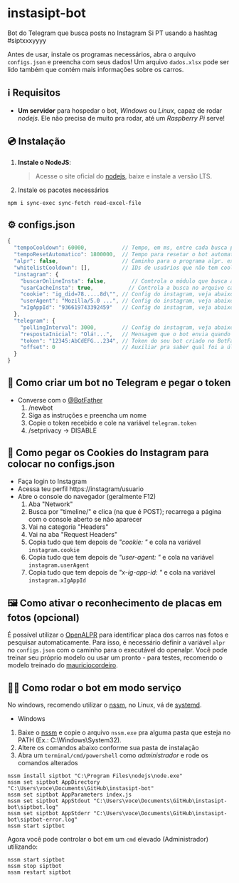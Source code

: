 # instasipt-bot
Bot do Telegram que busca posts no Instagram Si PT usando a hashtag #siptxxxyyyy

Antes de usar, instale os programas necessários, abra o arquivo `configs.json` e preencha com seus dados!
Um arquivo `dados.xlsx` pode ser lido também que contém mais informações sobre os carros.

## ℹ️ Requisitos

* **Um servidor** para hospedar o bot, _Windows_ ou _Linux_, capaz de rodar _nodejs_. Ele não precisa de muito pra rodar, até um _Raspberry Pi_ serve!

## 💿 Instalação
1. **Instale o NodeJS**:
    >Acesse o site oficial do [nodejs](https://nodejs.org/), baixe e instale a versão LTS.
2. Instale os pacotes necessários
```
npm i sync-exec sync-fetch read-excel-file
```

## ⚙️ configs.json
```js
{
  "tempoCooldown": 60000,           // Tempo, em ms, entre cada busca por usuário
  "tempoResetAutomatico": 1800000,  // Tempo para resetar o bot automaticamente pra evitar bugs (gambiarra windows)
  "alpr": false,                    // Caminho para o programa alpr. ex.: C:\\Apps\\alpr.exe
  "whitelistCooldown": [],          // IDs de usuários que não tem cooldown
  "instagram": {
    "buscarOnlineInsta": false,        // Controla o módulo que busca as hashtags no instagram
    "usarCacheInsta": true,           // Controla a busca no arquivo cache.json
    "cookie": "ig_did=78.....8d\"", // Config do instagram, veja abaixo como obter
    "userAgent": "Mozilla/5.0 ...", // Config do instagram, veja abaixo como obter
    "xIgAppId": "936619743392459"   // Config do instagram, veja abaixo como obter
  },
  "telegram": {
    "pollingInterval": 3000,        // Config do instagram, veja abaixo como obter
    "respostaInicial": "Olá!...",   // Mensagem que o bot envia quando a pessoa manda /start
    "token": "12345:AbCdEFG...234", // Token do seu bot criado no BotFater, veja abaixo como obter
    "offset": 0                     // Auxiliar pra saber qual foi a última msg recebida na API, não mexer
  }
}
```

## 🤖 Como criar um bot no Telegram e pegar o token

- Converse com o [@BotFather](https://t.me/BotFather)
    1. /newbot
    2. Siga as instruções e preencha um nome
    4. Copie o token recebido e cole na variável `telegram.token`
    5. /setprivacy -> DISABLE


## 🍪 Como pegar os Cookies do Instagram para colocar no configs.json

- Faça login to Instagram
- Acessa teu perfil https://instagram/usuario
- Abre o console do navegador (geralmente F12)
  1. Aba "Network"
  2. Busca por "timeline/" e clica (na que é POST); recarrega a página com o console aberto se não aparecer
  3. Vai na categoria "Headers"
  4. Vai na aba "Request Headers"
  5. Copia tudo que tem depois de _"cookie: "_ e cola na variável `instagram.cookie`
  6. Copia tudo que tem depois de _"user-agent: "_ e cola na variável `instagram.userAgent`
  7. Copia tudo que tem depois de _"x-ig-app-id: "_ e cola na variável `instagram.xIgAppId`

## 🖼 Como ativar o reconhecimento de placas em fotos (opcional)

É possível utilizar o [OpenALPR](https://github.com/openalpr/openalpr) para identificar placa dos carros nas fotos e pesquisar automaticamente.
Para isso, é necessário definir a variável `alpr` no `configs.json` com o caminho para o executável do openalpr.
Você pode treinar seu próprio modelo ou usar um pronto - para testes, recomendo o modelo treinado do [mauriciocordeiro](https://github.com/mauriciocordeiro/openalpr.br).

## 👷‍♂️ Como rodar o bot em modo serviço

No windows, recomendo utilizar o [nssm](https://nssm.cc/), no Linux, vá de [systemd](https://gist.github.com/leommoore).

* Windows

1. Baixe o [nssm](https://nssm.cc/release/nssm-2.24.zip) e copie o arquivo `nssm.exe` pra alguma pasta que esteja no PATH (Ex.: C:\Windows\System32).
2. Altere os comandos abaixo conforme sua pasta de instalação
3. Abra um `terminal/cmd/powershell` como *administrador* e rode os comandos alterados
```
nssm install siptbot "C:\Program Files\nodejs\node.exe"
nssm set siptbot AppDirectory "C:\Users\voce\Documents\GitHub\instasipt-bot"
nssm set siptbot AppParameters index.js
nssm set siptbot AppStdout "C:\Users\voce\Documents\GitHub\instasipt-bot\siptbot.log"
nssm set siptbot AppStderr "C:\Users\voce\Documents\GitHub\instasipt-bot\siptbot-error.log"
nssm start siptbot
```

Agora você pode controlar o bot em um `cmd` elevado (Administrador) utilizando:
```
nssm start siptbot
nssm stop siptbot
nssm restart siptbot
```